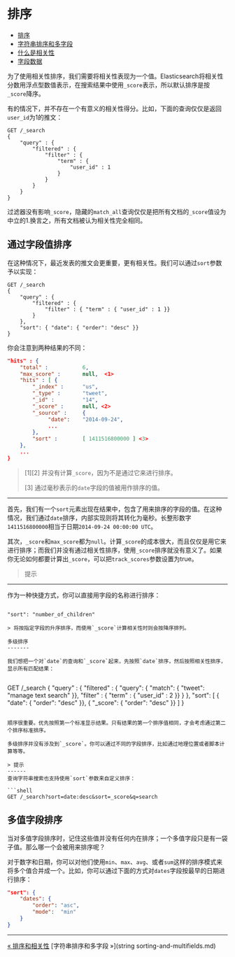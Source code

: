 排序
=======


* [排序](sorting.md)
* [字符串排序和多字段](string-sorting-and-multifields.md)
* [什么是相关性](what-is-relevance.md)
* [字段数据](fielddata.md)


为了使用相关性排序，我们需要将相关性表现为一个值。Elasticsearch将相关性分数用浮点型数值表示，在搜索结果中使用`_score`表示，所以默认排序是按`_score`降序。

有的情况下，并不存在一个有意义的相关性得分。比如，下面的查询仅仅是返回`user_id`为1的推文：

```shell
GET /_search
{
    "query" : {
        "filtered" : {
            "filter" : {
                "term" : {
                    "user_id" : 1
                }
            }
        }
    }
}
```

过滤器没有影响`_score`，隐藏的`match_all`查询仅仅是把所有文档的`_score`值设为中立的1.换言之，所有文档被认为相关性完全相同。

通过字段值排序
-------------

在这种情况下，最近发表的推文会更重要，更有相关性。我们可以通过`sort`参数予以实现：

```shell
GET /_search
{
    "query" : {
        "filtered" : {
            "filter" : { "term" : { "user_id" : 1 }}
        }
    },
    "sort": { "date": { "order": "desc" }}
}
```

你会注意到两种结果的不同：

```json
"hits" : {
    "total" :           6,
    "max_score" :       null,  <1>
    "hits" : [ {
        "_index" :      "us",
        "_type" :       "tweet",
        "_id" :         "14",
        "_score" :      null, <2>
        "_source" :     {
             "date":    "2014-09-24",
             ...
        },
        "sort" :        [ 1411516800000 ] <3>
    },
    ...
}
```
 
> [1][2] 并没有计算`_score`，因为不是通过它来进行排序。
>
> [3] 通过毫秒表示的`date`字段的值被用作排序的值。

---------------


首先，我们有一个`sort`元素出现在结果中，包含了用来排序的字段的值。在这种情况，我们通过`date`排序，内部实现则将其转化为毫秒。长整形数字`1411516800000`相当于日期`2014-09-24 00:00:00 UTC`。

其次，`_score`和`max_score`都为`null`。计算`_score`的成本很大，而且仅仅是用它来进行排序；而我们并没有通过相关性排序，使用`_score`排序就没有意义了。如果你无论如何都要计算出`_score`，可以把`track_scores`参数设置为true。


> 提示
------
作为一种快捷方式，你可以直接用字段的名称进行排序：

> ```json
    "sort": "number_of_children"
```
> 将按指定字段的升序排序，而使用`_score`计算相关性时则会按降序排列。

多级排序
-------

我们想把一个对`date`的查询和`_score`起来，先按照`date`排序，然后按照相关性排序，显示所有匹配结果：


```
GET /_search
{
    "query" : {
        "filtered" : {
            "query":   { "match": { "tweet": "manage text search" }},
            "filter" : { "term" : { "user_id" : 2 }}
        }
    },
    "sort": [
        { "date":   { "order": "desc" }},
        { "_score": { "order": "desc" }}
    ]
}
```

顺序很重要。优先按照第一个标准显示结果。只有结果的第一个排序值相同，才会考虑通过第二个排序标准排序。

多级排序并没有涉及到`_score`。你可以通过不同的字段排序，比如通过地理位置或者脚本计算等等。

> 提示
------
查询字符串搜索也支持使用`sort`参数来自定义排序：

```shell
GET /_search?sort=date:desc&sort=_score&q=search
```
多值字段排序
-----------

当对多值字段排序时，记住这些值并没有任何内在排序；一个多值字段只是有一袋子值。那么哪一个会被用来排序呢？

对于数字和日期，你可以对他们使用`min`、`max`、`avg`、或者`sum`这样的排序模式来将多个值合并成一个。比如，你可以通过下面的方式对`dates`字段按最早的日期进行排序：

```json
"sort": {
    "dates": {
        "order": "asc",
        "mode":  "min"
    }
}
```

------------------

[« 排序和相关性](sorting-and-relevance.md)     [字符串排序和多字段 »](string sorting-and-multifields.md)
